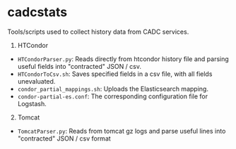 # cadcstats
Tools/scripts used to collect history data from CADC services.

1. HTCondor
  * ```HTCondorParser.py```: Reads directly from htcondor history file and parsing useful fields into "contracted" JSON / csv.
  * ```HTCondorToCsv.sh```: Saves specified fields in a csv file, with all fields unevaluated.
  * ```condor_partial_mappings.sh```: Uploads the Elasticsearch mapping.
  * ```condor-partial-es.conf```: The corresponding configuration file for Logstash.

2. Tomcat
  * ```TomcatParser.py```: Reads from tomcat gz logs and parse useful lines into "contracted" JSON / csv format
